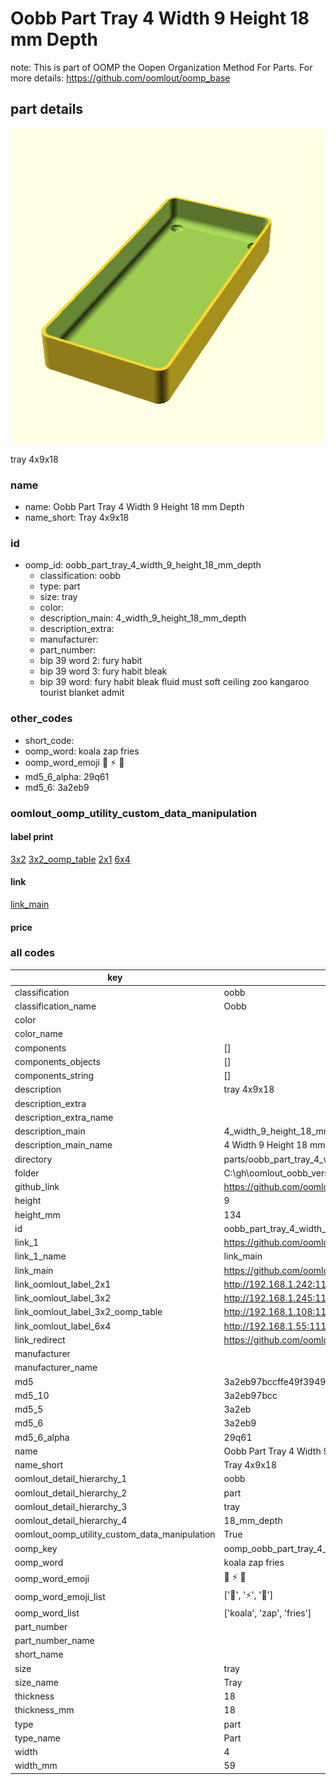 # Oobb Part Tray 4 Width 9 Height 18 mm Depth  

note: This is part of OOMP the Oopen Organization Method For Parts. For more details: https://github.com/oomlout/oomp_base

##  part details
  

[![](3dpr.png)](3dpr.png)

tray 4x9x18



### name
* name: Oobb Part Tray 4 Width 9 Height 18 mm Depth
* name_short: Tray 4x9x18 
### id
* oomp_id: oobb_part_tray_4_width_9_height_18_mm_depth
  * classification: oobb
  * type: part
  * size: tray
  * color: 
  * description_main: 4_width_9_height_18_mm_depth
  * description_extra: 
  * manufacturer: 
  * part_number: 
  * bip 39 word 2: fury habit
  * bip 39 word 3: fury habit bleak
  * bip 39 word: fury habit bleak fluid must soft ceiling zoo kangaroo tourist blanket admit

### other_codes
* short_code: 
* oomp_word: koala zap fries
* oomp_word_emoji :koala: :zap: :fries:
* md5_6_alpha: 29q61
* md5_6: 3a2eb9






### oomlout_oomp_utility_custom_data_manipulation
#### label print
[3x2](http://192.168.1.245:1112/?label=oomp%2029q61)
[3x2_oomp_table](http://192.168.1.108:1112/?label=oomp%2029q61)
[2x1](http://192.168.1.242:1112/?label=oomp%2029q61)
[6x4](http://192.168.1.55:1112/?label=oomp%2029q61)    

#### link

[link_main](https://github.com/oomlout/oomlout_oobb_version_4_generated_parts/tree/main/navigation_oomp/oobb/part/tray/4_width_9_height_18_mm_depth/part)                              

#### price







### all codes 
| key | value |  
| --- | --- |  
| classification | oobb |  
| classification_name | Oobb |  
| color |  |  
| color_name |  |  
| components | [] |  
| components_objects | [] |  
| components_string | [] |  
| description | tray 4x9x18 |  
| description_extra |  |  
| description_extra_name |  |  
| description_main | 4_width_9_height_18_mm_depth |  
| description_main_name | 4 Width 9 Height 18 mm Depth |  
| directory | parts/oobb_part_tray_4_width_9_height_18_mm_depth |  
| folder | C:\gh\oomlout_oobb_version_4_generated_parts\parts\oobb_part_tray_4_width_9_height_18_mm_depth |  
| github_link | https://github.com/oomlout/oomlout_oomp_part_src/tree/main/parts/oobb_part_tray_4_width_9_height_18_mm_depth |  
| height | 9 |  
| height_mm | 134 |  
| id | oobb_part_tray_4_width_9_height_18_mm_depth |  
| link_1 | https://github.com/oomlout/oomlout_oobb_version_4_generated_parts/tree/main/navigation_oomp/oobb/part/tray/4_width_9_height_18_mm_depth/part |  
| link_1_name | link_main |  
| link_main | https://github.com/oomlout/oomlout_oobb_version_4_generated_parts/tree/main/navigation_oomp/oobb/part/tray/4_width_9_height_18_mm_depth/part |  
| link_oomlout_label_2x1 | http://192.168.1.242:1112/?label=oomp%2029q61 |  
| link_oomlout_label_3x2 | http://192.168.1.245:1112/?label=oomp%2029q61 |  
| link_oomlout_label_3x2_oomp_table | http://192.168.1.108:1112/?label=oomp%2029q61 |  
| link_oomlout_label_6x4 | http://192.168.1.55:1112/?label=oomp%2029q61 |  
| link_redirect | https://github.com/oomlout/oomlout_oobb_version_4_generated_parts/tree/main/parts/oobb_tray_04_09_18 |  
| manufacturer |  |  
| manufacturer_name |  |  
| md5 | 3a2eb97bccffe49f3949059a2f1a0af3 |  
| md5_10 | 3a2eb97bcc |  
| md5_5 | 3a2eb |  
| md5_6 | 3a2eb9 |  
| md5_6_alpha | 29q61 |  
| name | Oobb Part Tray 4 Width 9 Height 18 mm Depth |  
| name_short | Tray 4x9x18  |  
| oomlout_detail_hierarchy_1 | oobb |  
| oomlout_detail_hierarchy_2 | part |  
| oomlout_detail_hierarchy_3 | tray |  
| oomlout_detail_hierarchy_4 | 18_mm_depth |  
| oomlout_oomp_utility_custom_data_manipulation | True |  
| oomp_key | oomp_oobb_part_tray_4_width_9_height_18_mm_depth |  
| oomp_word | koala zap fries |  
| oomp_word_emoji | :koala: :zap: :fries: |  
| oomp_word_emoji_list | [':koala:', ':zap:', ':fries:'] |  
| oomp_word_list | ['koala', 'zap', 'fries'] |  
| part_number |  |  
| part_number_name |  |  
| short_name |  |  
| size | tray |  
| size_name | Tray |  
| thickness | 18 |  
| thickness_mm | 18 |  
| type | part |  
| type_name | Part |  
| width | 4 |  
| width_mm | 59 |  
